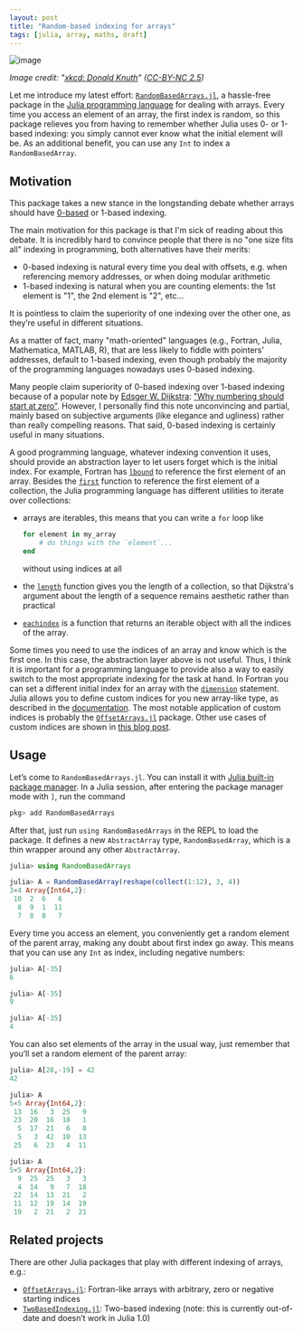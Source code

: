 ```yaml
---
layout: post
title: "Random-based indexing for arrays"
tags: [julia, array, maths, draft]
---
```


![image](https://imgs.xkcd.com/comics/donald_knuth.png)

*Image credit: "[xkcd: Donald Knuth](https://xkcd.com/163/)" ([CC-BY-NC
2.5](https://creativecommons.org/licenses/by-nc/2.5/))*

Let me introduce my latest effort:
[`RandomBasedArrays.jl`](https://github.com/giordano/RandomBasedArrays.jl), a
hassle-free package in the [Julia programming language](https://julialang.org/)
for dealing with arrays.  Every time you access an element of an array, the
first index is random, so this package relieves you from having to remember
whether Julia uses 0- or 1-based indexing: you simply cannot ever know what the
initial element will be.  As an additional benefit, you can use any `Int` to
index a `RandomBasedArray`.

## Motivation

This package takes a new stance in the longstanding debate whether arrays should
have [0-based](https://en.wikipedia.org/wiki/Zero-based_numbering) or 1-based
indexing.

The main motivation for this package is that I'm sick of reading about this
debate.  It is incredibly hard to convince people that there is no "one size
fits all" indexing in programming, both alternatives have their merits:

* 0-based indexing is natural every time you deal with offsets, e.g. when
  referencing memory addresses, or when doing modular arithmetic
* 1-based indexing is natural when you are counting elements: the 1st element is
  "1", the 2nd element is "2", etc...

It is pointless to claim the superiority of one indexing over the other one, as
they’re useful in different situations.

As a matter of fact, many "math-oriented" languages (e.g., Fortran, Julia,
Mathematica, MATLAB, R), that are less likely to fiddle with pointers'
addresses, default to 1-based indexing, even though probably the majority of the
programming languages nowadays uses 0-based indexing.

Many people claim superiority of 0-based indexing over 1-based indexing because
of a popular note by [Edsger
W. Dijkstra](https://en.wikipedia.org/wiki/Edsger_W._Dijkstra): ["Why numbering
should start at
zero"](http://www.cs.utexas.edu/users/EWD/transcriptions/EWD08xx/EWD831.html).
However, I personally find this note unconvincing and partial, mainly based on
subjective arguments (like elegance and ugliness) rather than really compelling
reasons.  That said, 0-based indexing is certainly useful in many situations.

A good programming language, whatever indexing convention it uses, should
provide an abstraction layer to let users forget which is the initial index.
For example, Fortran has [`lbound`](http://fortranwiki.org/fortran/show/lbound)
to reference the first element of an array.  Besides the
[`first`](https://docs.julialang.org/en/v1/base/collections/#Base.first)
function to reference the first element of a collection, the Julia programming
language has different utilities to iterate over collections:

* arrays are iterables, this means that you can write a `for` loop like

  ```julia
  for element in my_array
	  # do things with the `element`...
  end
  ```

  without using indices at all
* the [`length`](https://docs.julialang.org/en/v1/base/collections/#Base.length)
  function gives you the length of a collection, so that Dijkstra's argument
  about the length of a sequence remains aesthetic rather than practical
* [`eachindex`](https://docs.julialang.org/en/v1/base/arrays/#Base.eachindex) is
  a function that returns an iterable object with all the indices of the array.

Some times you need to use the indices of an array and know which is the first
one.  In this case, the abstraction layer above is not useful.  Thus, I think it
is important for a programming language to provide also a way to easily switch
to the most appropriate indexing for the task at hand.  In Fortran you can set a
different initial index for an array with the
[`dimension`](https://docs.oracle.com/cd/E19957-01/805-4939/6j4m0vn8a/index.html)
statement.  Julia allows you to define custom indices for you new array-like
type, as described in the
[documentation](https://docs.julialang.org/en/v1/devdocs/offset-arrays/).  The
most notable application of custom indices is probably the
[`OffsetArrays.jl`](https://github.com/JuliaArrays/OffsetArrays.jl) package.
Other use cases of custom indices are shown in [this blog
post](https://julialang.org/blog/2017/04/offset-arrays).

## Usage

Let’s come to `RandomBasedArrays.jl`.  You can install it with [Julia built-in
package manager](https://julialang.github.io/Pkg.jl/stable/).  In a Julia
session, after entering the package manager mode with `]`, run the command

```julia
pkg> add RandomBasedArrays
```

After that, just run `using RandomBasedArrays` in the REPL to load the package.
It defines a new `AbstractArray` type, `RandomBasedArray`, which is a thin
wrapper around any other `AbstractArray`.

```julia
julia> using RandomBasedArrays

julia> A = RandomBasedArray(reshape(collect(1:12), 3, 4))
3×4 Array{Int64,2}:
 10  2  6   6
  8  9  1  11
  7  8  8   7
```

Every time you access an element, you conveniently get a random element of the
parent array, making any doubt about first index go away.  This means that you
can use any `Int` as index, including negative numbers:

```julia
julia> A[-35]
6

julia> A[-35]
9

julia> A[-35]
4
```

You can also set elements of the array in the usual way, just remember that
you’ll set a random element of the parent array:

```julia
julia> A[28,-19] = 42
42

julia> A
5×5 Array{Int64,2}:
 13  16   3  25   9
 23  20  16  18   1
  5  17  21   6   8
  5   3  42  10  13
 25   6  23   4  11

julia> A
5×5 Array{Int64,2}:
  9  25  25   3   3
  4  14   9   7  18
 22  14  13  21   2
 11  12  19  14  19
 19   2  21   2  21

```

## Related projects

There are other Julia packages that play with different indexing of arrays, e.g.:

* [`OffsetArrays.jl`](https://github.com/JuliaArrays/OffsetArrays.jl):
  Fortran-like arrays with arbitrary, zero or negative starting indices
* [`TwoBasedIndexing.jl`](https://github.com/simonster/TwoBasedIndexing.jl):
  Two-based indexing (note: this is currently out-of-date and doesn’t work in
  Julia 1.0)


<!-- Local Variables: -->
<!-- ispell-local-dictionary: "british" -->
<!-- End: -->

